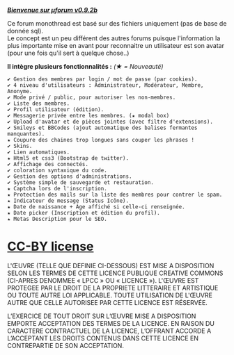[***Bienvenue sur µforum v0.9.2b***](http://uforum.byethost5.com/ "Permalink to µForum")

 
Ce forum monothread est basé sur des fichiers uniquement (pas de base de donnée sql).   
Le concept est un peu différent des autres forums puisque l'information la plus importante mise en avant pour reconnaitre un utilisateur est son avatar (pour une fois qu'il sert à quelque chose..) 

**Il intègre plusieurs fonctionnalités :** *(★ = Nouveauté)* 

    ✔ Gestion des membres par login / mot de passe (par cookies).   
    ✔ 4 niveau d'utilisateurs : Administrateur, Modérateur, Membre, Anonyme.   
    ✔ Mode privé / public, pour autoriser les non-membres.   
    ✔ Liste des membres.   
    ✔ Profil utilisateur (édition).   
    ✔ Messagerie privée entre les membres. (★ modal box)   
    ✔ Upload d'avatar et de pièces jointes (avec filtre d'extensions).   
    ✔ Smileys et BBCodes (ajout automatique des balises fermantes manquantes).   
    ★ Coupure des chaines trop longues sans couper les phrases !   
    ✔ Skins.   
    ✔ Lien automatiques.   
    ★ Html5 et css3 (Bootstrap de twitter).   
    ✔ Affichage des connectés.   
    ✔ coloration syntaxique du code.   
    ✔ Gestion des options d'administrations.   
    ✔ Système simple de sauvegarde et restauration.   
    ★ Captcha lors de l'inscription.   
    ★ Protection des mails sur la liste des membres pour contrer le spam.   
    ★ Indicateur de message (Status Icône).  
    ★ Date de naissance + Âge affiché si celle-ci renseignée.
    ★ Date picker (Inscription et édition du profil). 
    ★ Metas Description pour le SEO.

[CC-BY license](http://creativecommons.org/licenses/by/3.0/legalcode "Permalink to Creative Commons Legal Code")
=======================

L'ŒUVRE (TELLE QUE DEFINIE CI-DESSOUS) EST MISE A DISPOSITION SELON LES TERMES DE CETTE LICENCE PUBLIQUE CREATIVE COMMONS (CI-APRES DENOMMEE « LPCC » OU « LICENCE »). L'ŒUVRE EST PROTEGEE PAR LE DROIT DE LA PROPRIETE LITTERAIRE ET ARTISTIQUE OU TOUTE AUTRE LOI APPLICABLE. TOUTE UTILISATION DE L'ŒUVRE AUTRE QUE CELLE AUTORISEE PAR CETTE LICENCE EST RÉSERVÉE.

L’EXERCICE DE TOUT DROIT SUR L’ŒUVRE MISE A DISPOSITION EMPORTE ACCEPTATION DES TERMES DE LA LICENCE. EN RAISON DU CARACTERE CONTRACTUEL DE LA LICENCE, L’OFFRANT ACCORDE A L’ACCEPTANT LES DROITS CONTENUS DANS CETTE LICENCE EN CONTREPARTIE DE SON ACCEPTATION.
